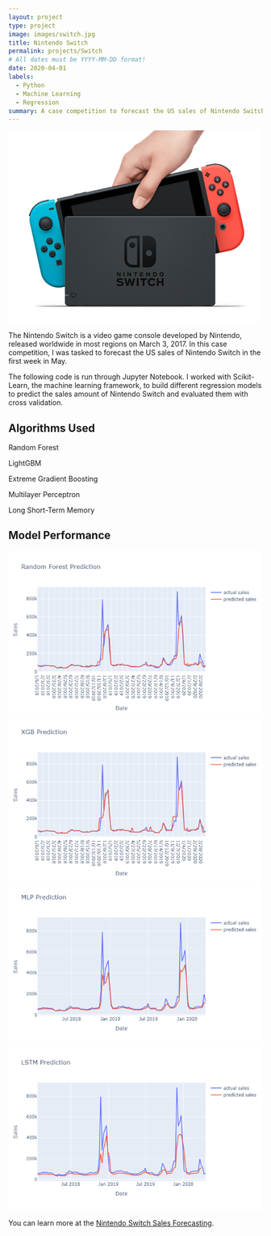 ```yaml
---
layout: project
type: project
image: images/switch.jpg
title: Nintendo Switch
permalink: projects/Switch
# All dates must be YYYY-MM-DD format!
date: 2020-04-01
labels:
  - Python
  - Machine Learning
  - Regression
summary: A case competition to forecast the US sales of Nintendo Switch in the first week of May. Won first place with the most accurate model.
---
```



<img class="Nintendo Switch" src="/images/switch.png">

The Nintendo Switch is a video game console developed by Nintendo, released worldwide in most regions on March 3, 2017. In this case competition, I was tasked to forecast the US sales of Nintendo Switch in the first week in May.

The following code is run through Jupyter Notebook. I worked with Scikit-Learn, the machine learning framework, to build different regression models to predict the sales amount of Nintendo Switch and evaluated them with cross validation.

## Algorithms Used
Random Forest

LightGBM

Extreme Gradient Boosting

Multilayer Perceptron
  
Long Short-Term Memory
  
## Model Performance

<img class="RandomForest Performance" src="/images/RandomForest.png">

<img class="RandomForest Performance" src="/images/XGBoost.png">

<img class="RandomForest Performance" src="/images/MLP2.png">

<img class="RandomForest Performance" src="/images/LSTM2.png">

You can learn more at the [Nintendo Switch Sales Forecasting](https://github.com/Ze-Long/Nintendo-Switch-Sales-Forecasting).



